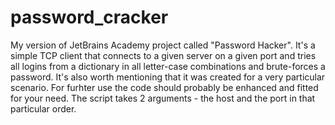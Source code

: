 # password_cracker
My version of JetBrains Academy project called "Password Hacker".
It's a simple TCP client that connects to a given server on a given port and tries all logins from a dictionary in all letter-case combinations and brute-forces a password.
It's also worth mentioning that it was created for a very particular scenario. For furhter use the code should probably be enhanced and fitted for your need.
The script takes 2 arguments - the host and the port in that particular order.
